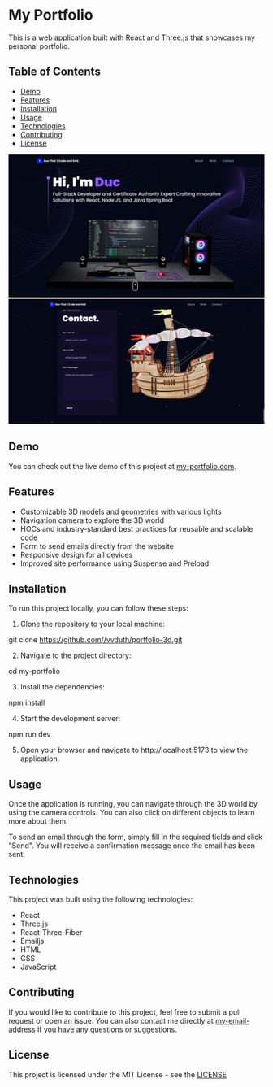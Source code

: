 # My Portfolio

This is a web application built with React and Three.js that showcases my personal portfolio.



## Table of Contents

- [Demo](#demo)
- [Features](#features)
- [Installation](#installation)
- [Usage](#usage)
- [Technologies](#technologies)
- [Contributing](#contributing)
- [License](#license)

![Screenshot 1](pic1.PNG?raw=true)
![Screenshot 2](pic2.PNG?raw=true)

## Demo

You can check out the live demo of this project at [my-portfolio.com](https://www.my-portfolio.com).

## Features

- Customizable 3D models and geometries with various lights
- Navigation camera to explore the 3D world
- HOCs and industry-standard best practices for reusable and scalable code
- Form to send emails directly from the website
- Responsive design for all devices
- Improved site performance using Suspense and Preload

## Installation

To run this project locally, you can follow these steps:

1. Clone the repository to your local machine:

git clone https://github.com//vvduth/portfolio-3d.git


2. Navigate to the project directory:

cd my-portfolio


3. Install the dependencies:

npm install


4. Start the development server:

npm run dev



5. Open your browser and navigate to http://localhost:5173 to view the application.

## Usage

Once the application is running, you can navigate through the 3D world by using the camera controls. You can also click on different objects to learn more about them.

To send an email through the form, simply fill in the required fields and click "Send". You will receive a confirmation message once the email has been sent.

## Technologies

This project was built using the following technologies:

- React
- Three.js
- React-Three-Fiber
- Emailjs
- HTML
- CSS
- JavaScript

## Contributing

If you would like to contribute to this project, feel free to submit a pull request or open an issue. You can also contact me directly at [my-email-address](mailto:my-email-address) if you have any questions or suggestions.

## License

This project is licensed under the MIT License - see the [LICENSE](LICENSE) 
